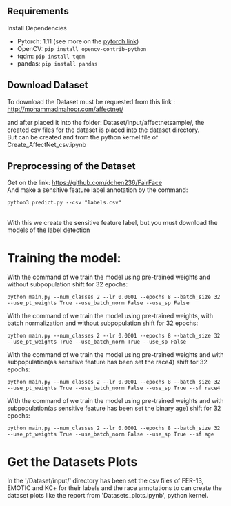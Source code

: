 
## Requirements
Install Dependencies

- Pytorch: 1.11 (see more on the [pytorch link](https://pytorch.org/get-started/locally/))
- OpenCV:  ``` pip install opencv-contrib-python ```
- tqdm:  ```pip install tqdm```
- pandas: ```pip install pandas```
 
## Download Dataset
To download the Dataset must be requested from this link :
http://mohammadmahoor.com/affectnet/

and after placed it into the folder: Dataset/input/affectnetsample/, the created csv files for the dataset is placed into the dataset directory.
<br/>
But can be created and from the python kernel file of Create_AffectNet_csv.ipynb

## Preprocessing of the Dataset

Get on the link:
https://github.com/dchen236/FairFace 
</br>
And make a sensitive feature label annotation by the command: 
</br>
```
python3 predict.py --csv "labels.csv"
```
<br/>
With this we create the sensitive feature label, but you must download the models of the label detection
<br/>

# Training the model:
With the command of we train the model using pre-trained weights and without subpopulation shift for 32 epochs:
```
python main.py --num_classes 2 --lr 0.0001 --epochs 8 --batch_size 32 --use_pt_weights True --use_batch_norm False --use_sp False
```

With the command of we train the model using pre-trained weights, with batch normalization and without subpopulation shift for 32 epochs:
```
python main.py --num_classes 2 --lr 0.0001 --epochs 8 --batch_size 32 --use_pt_weights True --use_batch_norm True --use_sp False
```


With the command of we train the model using pre-trained weights and with subpopulation(as sensitive feature has been set the race4) shift for 32 epochs:
```
python main.py --num_classes 2 --lr 0.0001 --epochs 8 --batch_size 32 --use_pt_weights True --use_batch_norm False --use_sp True --sf race4
```

With the command of we train the model using pre-trained weights and with subpopulation(as sensitive feature has been set the binary age) shift for 32 epochs:
```
python main.py --num_classes 2 --lr 0.0001 --epochs 8 --batch_size 32 --use_pt_weights True --use_batch_norm False --use_sp True --sf age
```

# Get the Datasets Plots

In the '/Dataset/input/' directory has been set the csv files of FER-13, EMOTIC and KC+ for their labels and the race annotations
to can create the dataset plots like the report from 'Datasets_plots.ipynb', python kernel.

